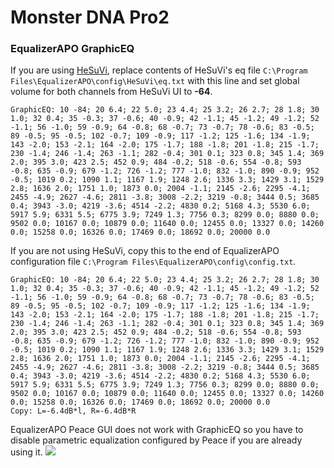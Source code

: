 # Monster DNA Pro2
### EqualizerAPO GraphicEQ
If you are using [HeSuVi](https://sourceforge.net/projects/hesuvi/), replace contents of HeSuVi's eq file `C:\Program Files\EqualizerAPO\config\HeSuVi\eq.txt` with this line and set global volume for both channels from HeSuVi UI to **-64**.
```
GraphicEQ: 10 -84; 20 6.4; 22 5.0; 23 4.4; 25 3.2; 26 2.7; 28 1.8; 30 1.0; 32 0.4; 35 -0.3; 37 -0.6; 40 -0.9; 42 -1.1; 45 -1.2; 49 -1.2; 52 -1.1; 56 -1.0; 59 -0.9; 64 -0.8; 68 -0.7; 73 -0.7; 78 -0.6; 83 -0.5; 89 -0.5; 95 -0.5; 102 -0.7; 109 -0.9; 117 -1.2; 125 -1.6; 134 -1.9; 143 -2.0; 153 -2.1; 164 -2.0; 175 -1.7; 188 -1.8; 201 -1.8; 215 -1.7; 230 -1.4; 246 -1.4; 263 -1.1; 282 -0.4; 301 0.1; 323 0.8; 345 1.4; 369 2.0; 395 3.0; 423 2.5; 452 0.9; 484 -0.2; 518 -0.6; 554 -0.8; 593 -0.8; 635 -0.9; 679 -1.2; 726 -1.2; 777 -1.0; 832 -1.0; 890 -0.9; 952 -0.5; 1019 0.2; 1090 1.1; 1167 1.9; 1248 2.6; 1336 3.3; 1429 3.1; 1529 2.8; 1636 2.0; 1751 1.0; 1873 0.0; 2004 -1.1; 2145 -2.6; 2295 -4.1; 2455 -4.9; 2627 -4.6; 2811 -3.8; 3008 -2.2; 3219 -0.8; 3444 0.5; 3685 0.4; 3943 -3.0; 4219 -3.6; 4514 -2.2; 4830 0.2; 5168 4.3; 5530 6.0; 5917 5.9; 6331 5.5; 6775 3.9; 7249 1.3; 7756 0.3; 8299 0.0; 8880 0.0; 9502 0.0; 10167 0.0; 10879 0.0; 11640 0.0; 12455 0.0; 13327 0.0; 14260 0.0; 15258 0.0; 16326 0.0; 17469 0.0; 18692 0.0; 20000 0.0
```
If you are not using HeSuVi, copy this to the end of EqualizerAPO configuration file `C:\Program Files\EqualizerAPO\config\config.txt`.
```
GraphicEQ: 10 -84; 20 6.4; 22 5.0; 23 4.4; 25 3.2; 26 2.7; 28 1.8; 30 1.0; 32 0.4; 35 -0.3; 37 -0.6; 40 -0.9; 42 -1.1; 45 -1.2; 49 -1.2; 52 -1.1; 56 -1.0; 59 -0.9; 64 -0.8; 68 -0.7; 73 -0.7; 78 -0.6; 83 -0.5; 89 -0.5; 95 -0.5; 102 -0.7; 109 -0.9; 117 -1.2; 125 -1.6; 134 -1.9; 143 -2.0; 153 -2.1; 164 -2.0; 175 -1.7; 188 -1.8; 201 -1.8; 215 -1.7; 230 -1.4; 246 -1.4; 263 -1.1; 282 -0.4; 301 0.1; 323 0.8; 345 1.4; 369 2.0; 395 3.0; 423 2.5; 452 0.9; 484 -0.2; 518 -0.6; 554 -0.8; 593 -0.8; 635 -0.9; 679 -1.2; 726 -1.2; 777 -1.0; 832 -1.0; 890 -0.9; 952 -0.5; 1019 0.2; 1090 1.1; 1167 1.9; 1248 2.6; 1336 3.3; 1429 3.1; 1529 2.8; 1636 2.0; 1751 1.0; 1873 0.0; 2004 -1.1; 2145 -2.6; 2295 -4.1; 2455 -4.9; 2627 -4.6; 2811 -3.8; 3008 -2.2; 3219 -0.8; 3444 0.5; 3685 0.4; 3943 -3.0; 4219 -3.6; 4514 -2.2; 4830 0.2; 5168 4.3; 5530 6.0; 5917 5.9; 6331 5.5; 6775 3.9; 7249 1.3; 7756 0.3; 8299 0.0; 8880 0.0; 9502 0.0; 10167 0.0; 10879 0.0; 11640 0.0; 12455 0.0; 13327 0.0; 14260 0.0; 15258 0.0; 16326 0.0; 17469 0.0; 18692 0.0; 20000 0.0
Copy: L=-6.4dB*l, R=-6.4dB*R
```
EqualizerAPO Peace GUI does not work with GraphicEQ so you have to disable parametric equalization configured by Peace if you are already using it.
![](https://raw.githubusercontent.com/jaakkopasanen/AutoEq/master/results/SBAF-Serious/innerfidelity/onear/Monster%20DNA%20Pro2/Monster%20DNA%20Pro2.png)
